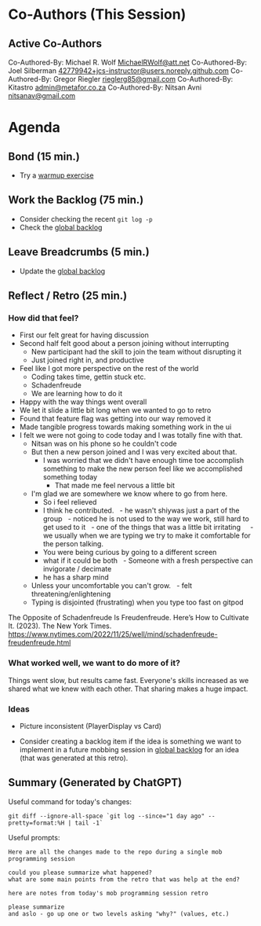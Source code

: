 # Co-Authors (This Session)

## Active Co-Authors
Co-Authored-By: Michael R. Wolf <MichaelRWolf@att.net>
Co-Authored-By: Joel Silberman <42779942+jcs-instructor@users.noreply.github.com>
Co-Authored-By: Gregor Riegler <rieglerg85@gmail.com>
Co-Authored-By: Kitastro <admin@metafor.co.za>
Co-Authored-By: Nitsan Avni <nitsanav@gmail.com>

# Agenda

## Bond (15 min.)

-   Try a [warmup exercise](../docs/warmup-exercises.md)

## Work the Backlog (75 min.)

-   Consider checking the recent `git log -p`
-   Check the [global backlog](../docs/backlog.md)

## Leave Breadcrumbs (5 min.)

-   Update the [global backlog](../docs/backlog.md)

## Reflect / Retro (25 min.)

### How did that feel?

- First our felt great for having discussion
- Second half felt good about a person joining without interrupting
  - New participant had the skill to join the team without disrupting it
  - Just joined right in, and productive
- Feel like I got more perspective on the rest of the world
  - Coding takes time, gettin stuck etc.
  - Schadenfreude
  - We are learning how to do it
- Happy with the way things went overall
- We let it slide a little bit long when we wanted to go to retro
- Found that feature flag was getting into our way removed it
- Made tangible progress towards making something work in the ui
- I felt we were not going to code today and I was totally fine with that.
  - Nitsan was on his phone so he couldn't code
  - But then a new person joined and I was very excited about that.
    - I was worried that we didn't have enough time toe accomplish something to make the new person feel like we accomplished something today
      - That made me feel nervous a little bit
  - I'm glad we are somewhere we know where to go from here.
    - So i feel relieved
    - I think he contributed.
      - he wasn't shiywas just a part of the group
      - noticed he is not used to the way we work, still hard to get used to it
      - one of the things that was a little bit irritating
        - we usually when we are typing we try to make it comfortable for the person talking.
    - You were being curious by going to a different screen 
    - what if it could be both
      - Someone with a fresh perspective can invigorate / decimate
    - he has a sharp mind
  - Unless your uncomfortable you can't grow.
    - felt threatening/enlightening
  - Typing is disjointed (frustrating) when you type too fast on gitpod

The Opposite of Schadenfreude Is Freudenfreude. Here’s How to Cultivate It. (2023). The New York Times. https://www.nytimes.com/2022/11/25/well/mind/schadenfreude-freudenfreude.html

### What worked well, we want to do more of it?

Things went slow, but results came fast.  Everyone's skills increased as we shared what we knew with each other.  That sharing makes a huge impact.


### Ideas

- Picture inconsistent (PlayerDisplay vs Card)

-   Consider creating a backlog item if the idea is something we want to implement in a future mobbing session in [global backlog](../docs/backlog.md)
    for an idea (that was generated at this retro).

## Summary (Generated by ChatGPT)

Useful command for today's changes:

```shell
git diff --ignore-all-space `git log --since="1 day ago" --pretty=format:%H | tail -1`
```

Useful prompts:

```
Here are all the changes made to the repo during a single mob programming session

could you please summarize what happened?
what are some main points from the retro that was help at the end?
```

```
here are notes from today's mob programming session retro

please summarize
and aslo - go up one or two levels asking "why?" (values, etc.)
```
